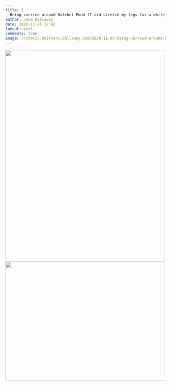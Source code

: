 ```yaml
---
title: |
  Being carried around Hatchet Pond (I did stretch my legs for a while, but this is a great way to spot horses!)
author: Jane Dallaway
date: 2020-11-05 17:42
layout: post
comments: true
image: //static.skitters.dallaway.com/2020-11-05-being-carried-around-hatchet-pond--i-did-stretch-my-legs-for-a-while--but-this-is-a-great-way-to-spot-horses-thumb-1-IMG-0204.JPG
---
```


<div>
        <a href="//static.skitters.dallaway.com/2020-11-05-being-carried-around-hatchet-pond--i-did-stretch-my-legs-for-a-while--but-this-is-a-great-way-to-spot-horses-fullsize-1-IMG-0204.JPG">
          <img src="//static.skitters.dallaway.com/2020-11-05-being-carried-around-hatchet-pond--i-did-stretch-my-legs-for-a-while--but-this-is-a-great-way-to-spot-horses-thumb-1-IMG-0204.JPG" width="500" height="667"/>
        </a>
      </div><div>
        <a href="//static.skitters.dallaway.com/2020-11-05-being-carried-around-hatchet-pond--i-did-stretch-my-legs-for-a-while--but-this-is-a-great-way-to-spot-horses-fullsize-2-IMG-0205.JPG">
          <img src="//static.skitters.dallaway.com/2020-11-05-being-carried-around-hatchet-pond--i-did-stretch-my-legs-for-a-while--but-this-is-a-great-way-to-spot-horses-thumb-2-IMG-0205.JPG" width="500" height="375"/>
        </a>
      </div>


  
      